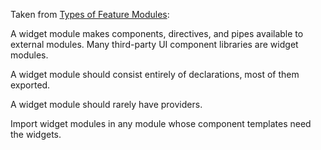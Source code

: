 Taken from [Types of Feature Modules](https://angular.io/guide/module-types):

A widget module makes components, directives, and pipes available to external modules. Many third-party UI component libraries are widget modules.

A widget module should consist entirely of declarations, most of them exported.

A widget module should rarely have providers.

Import widget modules in any module whose component templates need the widgets.
